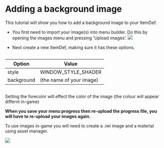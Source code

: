# Adding a background image

This tutorial will show you how to add a background image to your ItemDef.

 - You first need to import your image(s) into menu builder. Do this by opening the images menu and pressing 'Upload images'. 
![](https://i.imgur.com/Mj7ubj9.png)

 - Next create a new ItemDef, making sure it has these options.
  ```
  ```
|Option  | Value |
|--|--|
| style | WINDOW_STYLE_SHADER |
|background| (the name of your image)|
```
```

Setting the forecolor will effect the color of the image (the colour will appear differnt in-game)

**When you save your menu progress then re-upload the progress file, you will have to re-upload your images again.**

To use images in-game you will need to create a .iwi image and a material using asset manager.

![](https://i.imgur.com/R0uZMh2.png)



